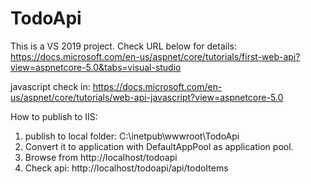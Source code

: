 # TodoApi

This is a VS 2019 project. Check URL below for details:
https://docs.microsoft.com/en-us/aspnet/core/tutorials/first-web-api?view=aspnetcore-5.0&tabs=visual-studio

javascript check in:
https://docs.microsoft.com/en-us/aspnet/core/tutorials/web-api-javascript?view=aspnetcore-5.0

How to publish to IIS:
1. publish to local folder: C:\inetpub\wwwroot\TodoApi
2. Convert it to application with DefaultAppPool as application pool.
3. Browse from http://localhost/todoapi
4. Check api: http://localhost/todoapi/api/todoItems
